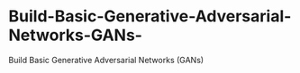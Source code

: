 # Build-Basic-Generative-Adversarial-Networks-GANs-
Build Basic Generative Adversarial Networks (GANs)
